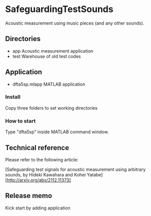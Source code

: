 # SafeguardingTestSounds
Acoustic measurement using music pieces (and any other sounds).

## Directories
* app Acoustic measurement application
* test Warehouse of old test codes

## Application
* dfta5sp.mlapp MATLAB application  

### Install
Copy three folders to set working directories

### How to start
Type "dfta5sp" inside MATLAB command window.

## Technical reference
Please refer to the following article:

[Safeguarding test signals for acoustic measurement using arbitrary sounds, by Hideki Kawahara and Kohei Yatabe][http://arxiv.org/abs/2112.11373]

## Release memo

 Kick start by adding application
 

